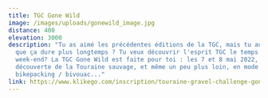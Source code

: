 ```yaml
---
title: TGC Gone Wild
image: /images/uploads/gonewild_image.jpg
distance: 400
elevation: 3000
description: "Tu as aimé les précédentes éditions de la TGC, mais tu aurais aimé
  que ça dure plus longtemps ? Tu veux découvrir l'esprit TGC le temps d'un
  week-end? La TGC Gone Wild est faite pour toi : les 7 et 8 mai 2022, pars à la
  découverte de la Touraine sauvage, et même un peu plus loin, en mode
  bikepacking / bivouac..."
link: https://www.klikego.com/inscription/touraine-gravel-challenge-gone-wild--1-2022/cyclo/vtt/1591316274595-4
---
```

